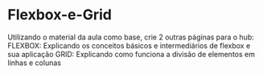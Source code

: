 # Flexbox-e-Grid
Utilizando o material da aula como base, crie 2 outras páginas para o hub: FLEXBOX: Explicando os conceitos básicos e intermediários de flexbox e sua aplicação GRID: Explicando como funciona a divisão de elementos em linhas e colunas
